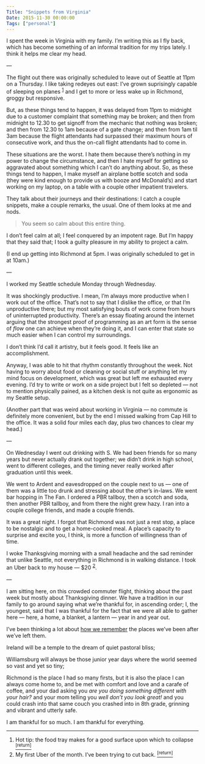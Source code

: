 ```yaml
---
Title: "Snippets from Virginia"
Date: 2015-11-30 00:00:00
Tags: ["personal"]
---
```


<p>I spent the week in Virginia with my family.  I’m writing this as I fly back, which has become something of an informal tradition for my trips lately.  I think it helps me clear my head.</p>


<p>—</p>


<p>The flight out there was originally scheduled to leave out of Seattle at 11pm on a Thursday.  I like taking redeyes out east: I’ve grown suprisingly capable of sleeping on planes <sup class="footnote-ref" id="fnref:1"><a href="#fn:1" rel="footnote">1</a></sup> and I get to more or less wake up in Richmond, groggy but responsive.</p>


<p>But, as these things tend to happen, it was delayed from 11pm to midnight due to a customer complaint that something may be broken; and then from midnight to 12.30 to get signoff from the mechanic that nothing was broken; and then from 12.30 to 1am because of a gate change; and then from 1am til 3am because the flight attendants had surpassed their maximum hours of consecutive work, and thus the on-call flight attendants had to come in.</p>


<p>These situations are the worst.  I hate them because there’s nothing in my power to change the circumstance, and then I hate myself for getting so aggravated about something which I can’t do anything about.  So, as these things tend to happen, I make myself an airplane bottle scotch and soda (they were kind enough to provide us with booze and McDonald’s) and start working on my laptop, on a table with a couple other impatient travelers.</p>


<p>They talk about their journeys and their destinations: I catch a couple snippets, make a couple remarks, the usual.  One of them looks at me and nods.</p>


<blockquote>
<p>You seem so calm about this entire thing.</p>
</blockquote>


<p>I don’t feel calm at all; I feel conquered by an impotent rage.  But I’m happy that they said that; I took a guilty pleasure in my ability to project a calm.</p>


<p>(I end up getting into Richmond at 5pm.  I was originally scheduled to get in at 10am.)</p>


<p>—</p>


<p>I worked my Seattle schedule Monday through Wednesday.</p>


<p>It was shockingly productive. I mean, I’m always more productive when I work out of the office.  That’s not to say that I dislike the office, or that I’m unproductive there; but my most satisfying bouts of work come from hours of uninterrupted productivity.  There’s an essay floating around the internet arguing that the strongest proof of programming as an art form is the sense of <em>flow</em> one can achieve when they’re doing it, and I can enter that state so much easier when I can control my surroundings.</p>


<p>I don’t think I’d call it artistry, but it feels good.  It feels like an accomplishment.</p>


<p>Anyway, I was able to hit that rhythm constantly throughout the week.  Not having to worry about food or cleaning or social stuff or anything let my mind focus on development, which was great but left me exhausted every evening.  I’d try to write or work on a side project but I felt so depleted — not to mention physically pained, as a kitchen desk is not quite as ergonomic as my Seattle setup.</p>


<p>(Another part that was weird about working in Virginia — no commute is definitely more convenient, but by the end I missed walking from Cap Hill to the office.  It was a solid four miles each day, plus two chances to clear my head.)</p>


<p>—</p>


<p>On Wednesday I went out drinking with S.  We had been friends for so many years but never actually drank out together; we didn’t drink in high school, went to different colleges, and the timing never really worked after graduation until this week.</p>


<p>We went to Ardent and eavesdropped on the couple next to us — one of them was a little too drunk and stressing about the other’s in-laws.  We went bar hopping in The Fan.  I ordered a PBR tallboy, then a scotch and soda, then another PBR tallboy, and from there the night grew hazy.  I ran into a couple college friends, and made a couple friends.</p>


<p>It was a great night.  I forgot that Richmond was not just a rest stop, a place to be nostalgic and to get a home-cooked meal.  A place’s capacity to surprise and excite you, I think, is more a function of willingness than of time.</p>


<p>I woke Thanksgiving morning with a small headache and the sad reminder that unlike Seattle, not everything in Richmond is in walking distance.  I took an Uber back to my house — $20 <sup class="footnote-ref" id="fnref:3"><a href="#fn:3" rel="footnote">2</a></sup>.</p>


<p>—</p>


<p>I am sitting here, on this crowded commuter flight, thinking about the past week but mostly about Thanksgiving dinner.  We have a tradition in our family to go around saying what we’re thankful for, in ascending order; I, the youngest, said that I was thankful for the fact that we were all able to gather here — here, a home, a blanket, a lantern — year in and year out.</p>


<p>I’ve been thinking a lot about <a href="http://localhost:1313/posts/cottage/">how we remember</a> the places we’ve been after we’ve left them.</p>


<p>Ireland will be a temple to the dream of quiet pastoral bliss;</p>


<p>Williamsburg will always be those junior year days where the world seemed so vast and yet so tiny;</p>


<p>Richmond is the place I had so many firsts, but it is also the place I can always come home to, and be met with comfort and love and a carafe of coffee, and your dad asking you <em>are you doing something different with your hair?</em> and your mom telling you <em>well don’t you look great!</em> and you could crash into that same couch you crashed into in 8th grade, grinning and vibrant and utterly safe.</p>


<p>I am thankful for so much.  I am thankful for everything.</p>


<div class="footnotes">
<hr/>
<ol>
<li id="fn:1">Hot tip: the food tray makes for a good surface upon which to collapse
 <a class="footnote-return" href="#fnref:1"><sup>[return]</sup></a></li>
<li id="fn:3">My first Uber of the month.  I’ve been trying to cut back.
 <a class="footnote-return" href="#fnref:3"><sup>[return]</sup></a></li>
</ol>
</div>
	